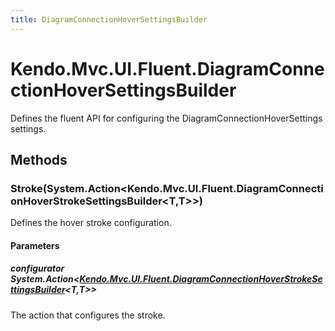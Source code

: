 ```yaml
---
title: DiagramConnectionHoverSettingsBuilder
---
```


# Kendo.Mvc.UI.Fluent.DiagramConnectionHoverSettingsBuilder
Defines the fluent API for configuring the DiagramConnectionHoverSettings settings.




## Methods


### Stroke(System.Action\<Kendo.Mvc.UI.Fluent.DiagramConnectionHoverStrokeSettingsBuilder\<T,T\>\>)
Defines the hover stroke configuration.


#### Parameters

##### configurator System.Action<[Kendo.Mvc.UI.Fluent.DiagramConnectionHoverStrokeSettingsBuilder](/api/aspnet-mvc/Kendo.Mvc.UI.Fluent/DiagramConnectionHoverStrokeSettingsBuilder)<T,T>>
The action that configures the stroke.






